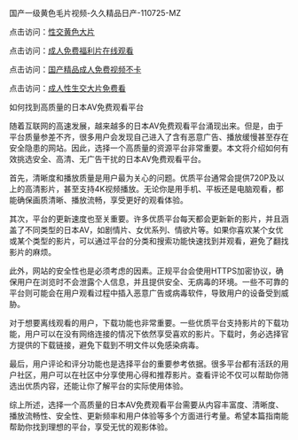 国产一级黄色毛片视频-久久精品日产-110725-MZ  

点击访问：<a href="https://heiliaowzu4ur.pages.dev">性交黄色大片</a>  

点击访问：<a href="https://heiliaowt0d7p.pages.dev">成人免费福利片在线观看</a>  

点击访问：<a href="https://heiliaozj3tjd.pages.dev">国产精品成人免费视频不卡</a>  

点击访问：<a href="https://heiliaoe8ajia.pages.dev">成人性生交大片免费看</a>  

如何找到高质量的日本AV免费观看平台  

随着互联网的高速发展，越来越多的日本AV免费观看平台涌现出来。但是，由于平台质量参差不齐，很多用户会发现自己进入了含有恶意广告、播放缓慢甚至存在安全隐患的网站。因此，选择一个高质量的资源平台非常重要。本文将介绍如何有效挑选安全、高清、无广告干扰的日本AV免费观看平台。

首先，清晰度和播放质量是用户最为关心的问题。优质平台通常会提供720P及以上的高清影片，甚至支持4K视频播放。无论你是用手机、平板还是电脑观看，都能确保画质清晰、播放流畅，享受更好的观看体验。

其次，平台的更新速度也至关重要。许多优质平台每天都会更新新的影片，并且涵盖了不同类型的日本AV，如剧情片、女优系列、情欲片等。如果你喜欢某个女优或某个类型的影片，可以通过平台的分类和搜索功能快速找到并观看，避免了翻找影片的麻烦。

此外，网站的安全性也是必须考虑的因素。正规平台会使用HTTPS加密协议，确保用户在浏览时不会泄露个人信息，并且提供安全、无病毒的环境。一些不可靠的平台则可能会在用户观看过程中插入恶意广告或病毒软件，导致用户的设备受到威胁。

对于想要离线观看的用户，下载功能也非常重要。一些优质平台支持影片的下载功能，用户可以在没有网络连接的情况下依然享受喜欢的影片。下载时，务必选择官方提供的下载链接，避免下载到不明文件以免感染病毒。

最后，用户评论和评分功能也是选择平台的重要参考依据。很多平台都有活跃的用户社区，用户可以在社区中分享使用心得和推荐影片。查看评论不仅可以帮助你筛选出优质内容，还能让你了解平台的实际使用体验。

综上所述，选择一个高质量的日本AV免费观看平台需要从内容丰富度、清晰度、播放流畅性、安全性、更新频率和用户体验等多个方面进行考量。希望本篇指南能帮助你找到理想的平台，享受无忧的观影体验。

<span style="display:none;">[Canonical link](https://github.com/gmz20250711/rbriben3 )</span>
